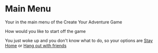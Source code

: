 # Main Menu

Your in the main menu of the Create Your Adventure Game

How would you like to start off the game

You just woke up and you don't know what to do, so your options are [Stay Home](stay-home/starting-stay-home.md) or [Hang out with friends](hang-with-friends-start.md)

